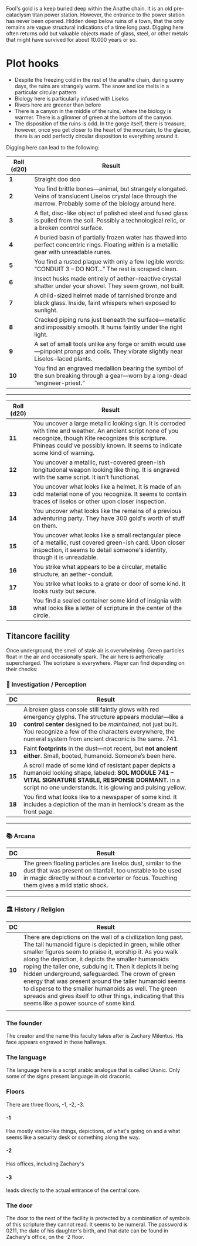 Fool's gold is a keep buried deep within the Anathe chain. It is an old pre-cataclysm titan power station. However, the entrance to the power station has never been opened. Hidden deep below ruins of a town, that the only remains are vague structural indications of a time long past. Digging here often returns odd but valuable objects made of glass, steel, or other metals that might have survived for about 10.000 years or so. 

# Plot hooks
- Despite the freezing cold in the rest of the anathe chain, during sunny days, the ruins are strangely warm. The snow and ice melts in a particular circular pattern. 
- Biology here is particularly infused with Liselos
- Rivers here are greener than before
- There is a canyon in the middle of the ruins, where the biology is warmer. There is a glimmer of green at the bottom of the canyon. 
- The disposition of the ruins is odd. In the gorge itself, there is treasure, however, once you get closer to the heart of the mountain, to the glacier, there is an odd perfectly circular disposition to everything around it. 

Digging here can lead to the following: 

| Roll (d20) | Result                                                                                                                                                          |
| ---------- | --------------------------------------------------------------------------------------------------------------------------------------------------------------- |
| **1**      | Straight doo doo                                                                                                                                                |
| **2**      | You find brittle bones—animal, but strangely elongated. Veins of translucent Liselos crystal lace through the marrow. Probably some of the biology around here. |
| **3**      | A flat, disc-like object of polished steel and fused glass is pulled from the soil. Possibly a technological relic, or a broken control surface.                |
| **4**      | A buried basin of partially frozen water has thawed into perfect concentric rings. Floating within is a metallic gear with unreadable runes.                    |
| **5**      | You find a rusted plaque with only a few legible words: “CONDUIT 3 – DO NOT…” The rest is scraped clean.                                                        |
| **6**      | Insect husks made entirely of aether-reactive crystal shatter under your shovel. They seem grown, not built.                                                    |
| **7**      | A child-sized helmet made of tarnished bronze and black glass. Inside, faint whispers when exposed to sunlight.                                                 |
| **8**      | Cracked piping runs just beneath the surface—metallic and impossibly smooth. It hums faintly under the right light.                                             |
| **9**      | A set of small tools unlike any forge or smith would use—pinpoint prongs and coils. They vibrate slightly near Liselos-laced plants.                            |
| **10**     | You find an engraved medallion bearing the symbol of the sun breaking through a gear—worn by a long-dead “engineer-priest.”                                     |

---

| Roll (d20) | Result                                                                                                                                                                                                                                       |
| ---------- | -------------------------------------------------------------------------------------------------------------------------------------------------------------------------------------------------------------------------------------------- |
| **11**     | You uncover a large metallic looking sign. It is corroded with time and weather. An ancient script none of you recognize, though Kite recognizes this scripture. Phineas could've possibly known. It seems to indicate some kind of warning. |
| **12**     | You uncover a metallic, rust-covered green-ish longitudonal weapon looking like thing. It is engraved with the same script. It isn't functional.                                                                                             |
| **13**     | You uncover what looks like a helmet. It is made of an odd material none of you recognize. It seems to contain traces of liselos or other upon closer inspection.                                                                            |
| **14**     | You uncover what looks like the remains of a previous adventuring party. They have 300 gold's worth of stuff on them.                                                                                                                        |
| **15**     | You uncover what looks like a small rectangular piece of a metallic, rust covered green-ish card. Upon closer inspection, it seems to detail someone's identity, though it is unreadable.                                                    |
| **16**     | You strike what appears to be a circular, metallic structure, an aether-conduit.                                                                                                                                                             |
| **17**     | You strike what looks to a grate or door of some kind. It looks rusty but secure.                                                                                                                                                            |
| **18**     | You find a sealed container some kind of insignia with what looks like a letter of scripture in the center of the circle.                                                                                                                    |
## Titancore facility

Once underground, the smell of stale air is overwhelming. Green particles float in the air and occasionally spark. The air here is aetherically supercharged. The scripture is everywhere. Player can find depending on their checks: 

### 📜 Investigation / Perception

| DC     | Result                                                                                                                                                                                                                                                                                   |
| ------ | ---------------------------------------------------------------------------------------------------------------------------------------------------------------------------------------------------------------------------------------------------------------------------------------- |
| **10** | A broken glass console still faintly glows with red emergency glyphs. The structure appears modular—like a **control center** designed to be _maintained_, not just built. You recognize a few of the characters everywhere, the numeral system from ancient draconic is the same. 741.  |
| **13** | Faint **footprints** in the dust—not recent, but **not ancient either**. Small, booted, humanoid. Someone’s been here.                                                                                                                                                                   |
| **15** | A scroll made of some kind of resistant paper depicts a humanoid looking shape, labeled: **SOL MODULE 741 – VITAL SIGNATURE STABLE, RESPONSE DORMANT.** in a script no one understands. It is glowing and pulsing yellow.                                                                |
| **18** | You find what looks like to a newspaper of some kind. It includes a depiction of the man in hemlock's dream as the front page.                                                                                                                                                           |

---

### 📚 Arcana

| DC     | Result                                                                                                                                                                                                             |
| ------ | ------------------------------------------------------------------------------------------------------------------------------------------------------------------------------------------------------------------ |
| **10** | The green floating particles are liselos dust, similar to the dust that was present on titanfall, too unstable to be used in magic directly without a converter or focus. Touching them gives a mild static shock. |


---

### 🏛️ History / Religion

| DC     | Result                                                                                                                                                                                                                                                                                                                                                                                                                                                                                                                                                                             |
| ------ | ---------------------------------------------------------------------------------------------------------------------------------------------------------------------------------------------------------------------------------------------------------------------------------------------------------------------------------------------------------------------------------------------------------------------------------------------------------------------------------------------------------------------------------------------------------------------------------- |
| **10** | There are depictions on the wall of a civilization long past. The tall humanoid figure is depicted in green, while other smaller figures seem to praise it, worship it. As you walk along the depiction, it depicts the smaller humanoids roping the taller one, subduing it. Then it depicts it being hidden underground, safeguarded. The crown of green energy that was present around the taller humanoid seems to disperse to the smaller humanoids as well. The green spreads and gives itself to other things, indicating that this seems like a power source of some kind. |
|        |                                                                                                                                                                                                                                                                                                                                                                                                                                                                                                                                                                                    |
### The founder
The creator and the name this faculty takes after is Zachary Milentus. His face appears engraved in these hallways.
### The language
The language here is a script arabic analogue that is called Uranic. Only some of the signs present language in old draconic. 

### Floors
There are three floors, -1, -2, -3. 
#### -1 
Has mostly visitor-like things, depictions, of what's going on and a what seems like a security desk or something along the way. 
#### -2
Has offices, including Zachary's
#### -3 
leads directly to the actual entrance of the central core. 
### The door
The door to the nest of the facility is protected by a combination of symbols of this scripture they cannot read. It seems to be numeral. The password is 0211, the date of his daughter's birth, and that date can be found in Zachary's office, on the -2 floor.



